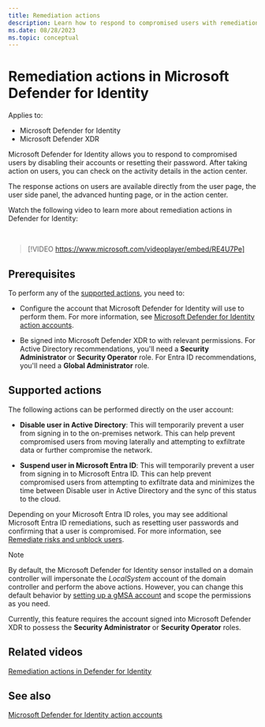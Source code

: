```yaml
---
title: Remediation actions
description: Learn how to respond to compromised users with remediation actions in Microsoft Defender for Identity
ms.date: 08/28/2023
ms.topic: conceptual
---
```


# Remediation actions in Microsoft Defender for Identity

Applies to:

- Microsoft Defender for Identity
- Microsoft Defender XDR

Microsoft Defender for Identity allows you to respond to compromised users by disabling their accounts or resetting their password. After taking action on users, you can check on the activity details in the action center.

The response actions on users are available directly from the user page, the user side panel, the advanced hunting page, or in the action center.

Watch the following video to learn more about remediation actions in Defender for Identity:

<br>

> [!VIDEO https://www.microsoft.com/videoplayer/embed/RE4U7Pe]


## Prerequisites

To perform any of the [supported actions](#supported-actions), you need to:

- Configure the account that Microsoft Defender for Identity will use to perform them.  For more information, see [Microsoft Defender for Identity action accounts](manage-action-accounts.md).

- Be signed into Microsoft Defender XDR to with relevant permissions. For Active Directory recommendations, you'll need a **Security Administrator** or **Security Operator** role. For Entra ID recommendations, you'll need a **Global Administrator** role.

## Supported actions

The following actions can be performed directly on the user account:

- **Disable user in Active Directory**: This will temporarily prevent a user from signing in to the on-premises network. This can help prevent compromised users from moving laterally and attempting to exfiltrate data or further compromise the network.

- **Suspend user in Microsoft Entra ID**: This will temporarily prevent a user from signing in to Microsoft Entra ID. This can help prevent compromised users from attempting to exfiltrate data and minimizes the time between Disable user in Active Directory and the sync of this status to the cloud.

Depending on your Microsoft Entra ID roles, you may see additional Microsoft Entra ID remediations, such as resetting user passwords and confirming that a user is compromised. For more information, see [Remediate risks and unblock users](/entra/id-protection/howto-identity-protection-remediate-unblock).

> [!NOTE]
> By default, the Microsoft Defender for Identity sensor installed on a domain controller will impersonate the *LocalSystem* account of the domain controller and perform the above actions. However, you can change this default behavior by [setting up a gMSA account](manage-action-accounts.md) and scope the permissions as you need.


Currently, this feature requires the account signed into Microsoft Defender XDR to possess the **Security Administrator** or **Security Operator** roles.

## Related videos

[Remediation actions in Defender for Identity](https://www.microsoft.com/videoplayer/embed/RE4U7Pe)

## See also

[Microsoft Defender for Identity action accounts](manage-action-accounts.md)

